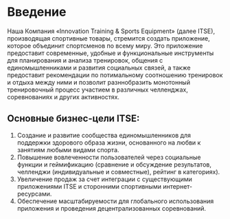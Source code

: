# **Введение**
Наша Компания «Innovation Training & Sports Equipment» (далее ITSE), производящая спортивные товары, стремится создать приложение, которое объединит спортсменов по всему миру. Это приложение предоставит современные,
удобные и функциональные инструменты для планирования и анализа тренировок, общения с единомышленниками и развития социальных связей, а также предоставит рекомендации по потимальному соотношению тренировок и отдыха между ними и позволит разннобразить монотонный тренировочный процесс участием в различных челленджах, соревнованиях и других активностях.

## Основные бизнес-цели ITSE:
1.	Создание и развитие сообщества единомышленников для поддержки здорового образа жизни, основанного на любви к занятиям любыми видами спорта.
2.	Повышение вовлеченности пользователей через социальные функции и геймификацию (сравнение и обсуждение результатов, челленджи (индивидуальные и совместные), рейтинг в категориях).
3.	Увеличение продаж за счет интеграции с существующими приложениями ITSE и сторонними спортивными интернет-ресурсами.
4.	Обеспечение масштабируемости для глобального использования приложения и проведения децентрализованных соревнований.
